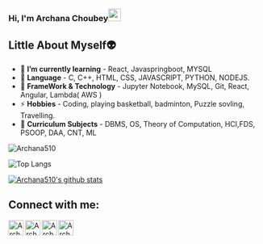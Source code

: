 ### Hi, I'm Archana Choubey<img src="https://media.giphy.com/media/hvRJCLFzcasrR4ia7z/giphy.gif" width="25px">
## Little About Myself👽
- 🌱 **I’m currently learning** - React, Javaspringboot, MYSQL
- 💬 **Language** - C, C++, HTML, CSS, JAVASCRIPT, PYTHON, NODEJS.
- 🥅 **FrameWork & Technology** - Jupyter Notebook, MySQL, Git, React, Angular, Lambda( AWS ) 
- ⚡ **Hobbies** - Coding, playing basketball, badminton, Puzzle sovling, Travelling. 
- 📕 **Curriculum Subjects** - DBMS, OS, Theory of Computation, HCI,FDS, PSOOP, DAA, CNT, ML


<p align="left"> <img src="https://komarev.com/ghpvc/?username=Archana510&label=Profile%20views&color=0e75b6&style=flat" alt="Archana510" /> </p>


![Top Langs](https://github-readme-stats.vercel.app/api/top-langs/?username=Archana510)

[![Archana510's github stats](https://github-readme-stats.vercel.app/api?username=Archana510&count_private=true&include_all_commits=true&theme=radical) ](https://google.com)



## Connect with me:
[<img align="left" alt="Archana | StopStalk" width="30px" src="https://avatars1.githubusercontent.com/u/14951079?s=400&v=4" />][StopStalk]
[<img align="left" alt="Archana | Facebook" width="30px" src="https://cdn.jsdelivr.net/npm/simple-icons@v3/icons/facebook.svg" />][Facebook]
[<img align="left" alt="Archana | Instagram" width="30px" src="https://cdn.jsdelivr.net/npm/simple-icons@v3/icons/instagram.svg" />][Instagram]
[<img align="left" alt="Archana | LinkedIn" width="30px" src="https://cdn.jsdelivr.net/npm/simple-icons@v3/icons/linkedin.svg" />][linkedin]
<br />
<!-- This section you create this variables that are used above -->
[Facebook]: https://www.facebook.com/archana.choubey.5682/
[Instagram]: https://www.instagram.com/archana.choubey_22/
[linkedin]: https://www.linkedin.com/in/archana-choubey-064448220/
[StopStalk]: https://www.stopstalk.com/user/profile/Archana510
